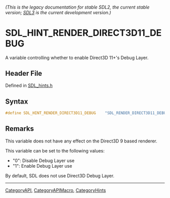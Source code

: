 ###### (This is the legacy documentation for stable SDL2, the current stable version; [SDL3](https://wiki.libsdl.org/SDL3/) is the current development version.)
# SDL_HINT_RENDER_DIRECT3D11_DEBUG

A variable controlling whether to enable Direct3D 11+'s Debug Layer.

## Header File

Defined in [SDL_hints.h](https://github.com/libsdl-org/SDL/blob/SDL2/include/SDL_hints.h)

## Syntax

```c
#define SDL_HINT_RENDER_DIRECT3D11_DEBUG    "SDL_RENDER_DIRECT3D11_DEBUG"
```

## Remarks

This variable does not have any effect on the Direct3D 9 based renderer.

This variable can be set to the following values:

- "0": Disable Debug Layer use
- "1": Enable Debug Layer use

By default, SDL does not use Direct3D Debug Layer.

----
[CategoryAPI](CategoryAPI), [CategoryAPIMacro](CategoryAPIMacro), [CategoryHints](CategoryHints)

